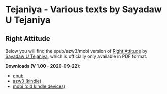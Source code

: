 # Tejaniya - Various texts by Sayadaw U Tejaniya

## Right Attitude

Below you will find the epub/azw3/mobi version of [Right Attitude](https://ashintejaniya.org/books-right-attitude) by [Sayadaw U Tejaniya](https://ashintejaniya.org/about), which is officially only available in PDF format.

**Downloads (V 1.00 - 2020-09-22)**:

- [epub](https://github.com/atrahhdis/tejaniya/raw/master/Right%20Attitude/ebooks/Right%20Attitude%20-%20Ashin%20Tejaniya.epub)
- [azw3 (kindle)](https://github.com/atrahhdis/tejaniya/raw/master/Right%20Attitude/ebooks/Right%20Attitude%20-%20Ashin%20Tejaniya.azw3)
- [mobi (old kindle devices)](https://github.com/atrahhdis/tejaniya/raw/master/Right%20Attitude/ebooks/Right%20Attitude%20-%20Ashin%20Tejaniya.mobi)
